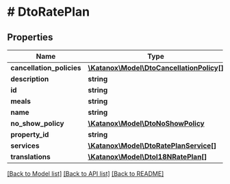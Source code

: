 # # DtoRatePlan

## Properties

Name | Type | Description | Notes
------------ | ------------- | ------------- | -------------
**cancellation_policies** | [**\Katanox\Model\DtoCancellationPolicy[]**](DtoCancellationPolicy.md) |  | [optional]
**description** | **string** |  | [optional]
**id** | **string** |  | [optional]
**meals** | **string** |  | [optional]
**name** | **string** |  | [optional]
**no_show_policy** | [**\Katanox\Model\DtoNoShowPolicy**](DtoNoShowPolicy.md) |  | [optional]
**property_id** | **string** |  | [optional]
**services** | [**\Katanox\Model\DtoRatePlanService[]**](DtoRatePlanService.md) |  | [optional]
**translations** | [**\Katanox\Model\DtoI18NRatePlan[]**](DtoI18NRatePlan.md) |  | [optional]

[[Back to Model list]](../../README.md#models) [[Back to API list]](../../README.md#endpoints) [[Back to README]](../../README.md)

